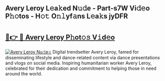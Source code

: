## Avery Leroy L𝚎a𝚔ed N𝚞𝚍e - Part-s7W Vi𝚍𝚎o P𝚑𝚘tos - H𝚘𝚝 O𝚗𝚕yf𝚊ns L𝚎a𝚔s jyDFR

# <h2><a href="http://kf07on.oniu.top/?m=Avery+Leroy">🔗👉 🔴 Avery Leroy P𝚑ot𝚘𝚜 V𝚒d𝚎o</a></h2>

[![Avery Leroy Nu𝚍e𝚜](https://i.imgur.com/0qMVB7G.gif)](http://kf07on.oniu.top/?m=Avery+Leroy)
Digital trendsetter Avery Leroy, famed for disseminating lifestyle and dance-related content via dance presentations and vlogs on social media. Inspiring humanitarian worker Avery Leroy, celebrated for their dedication and commitment to helping those in need around the world.  
